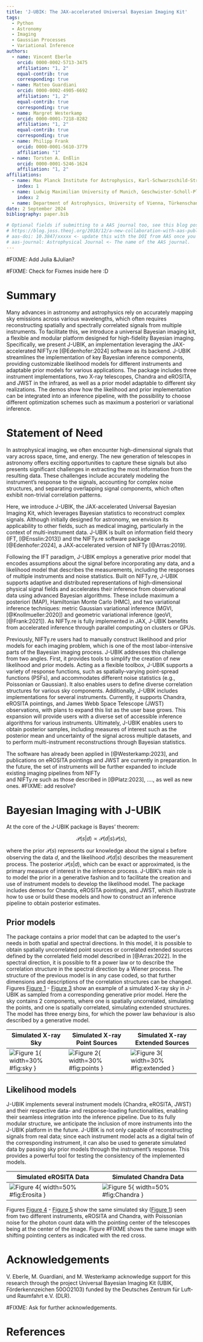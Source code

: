 ```yaml
---
title: 'J-UBIK: The JAX-accelerated Universal Bayesian Imaging Kit'
tags:
  - Python
  - Astronomy
  - Imaging
  - Gaussian Processes
  - Variational Inference
authors:
  - name: Vincent Eberle
    orcid: 0000-0002-5713-3475
    affiliation: "1, 2"
    equal-contrib: true
    corresponding: true
  - name: Matteo Guardiani
    orcid: 0000-0002-4905-6692
    affiliation: "1, 2"
    equal-contrib: true
    corresponding: true
  - name: Margret Westerkamp
    orcid: 0000-0001-7218-8282
    affiliation: "1, 2"
    equal-contrib: true
    corresponding: true
  - name: Philipp Frank
    orcid: 0000-0001-5610-3779
    affiliation: "1"
  - name: Torsten A. Enßlin
    orcid: 0000-0001-5246-1624
    affiliation: "1, 2"
affiliations:
  - name: Max Planck Institute for Astrophysics, Karl-Schwarzschild-Straße 1, 85748 Garching bei München, Germany
    index: 1
  - name: Ludwig Maximilian University of Munich, Geschwister-Scholl-Platz 1, 80539 München, Germany
    index: 2
  - name: Department of Astrophysics, University of Vienna, Türkenschanzstraße 17, A-1180 Vienna, Austria
date: 2 September 2024
bibliography: paper.bib

# Optional fields if submitting to a AAS journal too, see this blog post:
# https://blog.joss.theoj.org/2018/12/a-new-collaboration-with-aas-publishing
# aas-doi: 10.3847/xxxxx <- update this with the DOI from AAS once you know it.
# aas-journal: Astrophysical Journal <- The name of the AAS journal.
---
```

#FIXME: Add Julia &Julian? 


#FIXME: Check for Fixmes inside here :D
# Summary
Many advances in astronomy and astrophysics rely on accurately mapping sky emissions across various
wavelengths, which often requires reconstructing spatially and spectrally correlated signals from multiple
instruments. To facilitate this, we introduce a universal Bayesian imaging kit, a flexible and 
modular platform designed for high-fidelity Bayesian imaging. Specifically, we present J-UBIK, an 
implementation leveraging the JAX-accelerated NIFTy.re [@Edenhofer:2024] software as its backend.
J-UBIK streamlines the implementation of key Bayesian inference components, providing customizable 
likelihood models for different instruments and adaptable prior models for various applications.
The package includes three instrument implementations, two X-ray telescopes, Chandra and eROSITA,
and JWST in the infrared,
as well as a prior model adaptable to different sky realizations. The demos show how the likelihood 
and prior implementation can be integrated into an inference pipeline, with the possibility to
choose different optimization schemes such as maximum a posteriori or variational inference.

# Statement of Need
In astrophysical imaging, we often encounter high-dimensional signals that vary across space, time, and energy. 
The new generation of telescopes in astronomy offers exciting opportunities to capture these signals but also presents 
significant challenges in extracting the most information from the resulting data. 
These challenges include accurately modeling the instrument’s response to the signals, 
accounting for complex noise structures, and separating overlapping signal components, 
which often exhibit non-trivial correlation patterns.

Here, we introduce J-UBIK, the JAX-accelerated Universal Bayesian Imaging Kit, which leverages Bayesian statistics to reconstruct complex signals. 
Although initially designed for astronomy, we envision its applicability to other fields, such as medical imaging, 
particularly in the context of multi-instrument data. 
J-UBIK is built on information field theory (IFT, [@Ensslin:2013]) and the NIFTy.re software package [@Edenhofer:2024], 
a JAX-accelerated version of NIFTy [@Arras:2019]. 

Following the IFT paradigm, J-UBIK employs a generative prior model that encodes assumptions 
about the signal before incorporating any data, and a likelihood model that describes the measurements, 
including the responses of multiple instruments and noise statistics.
Built on NIFTy.re, J-UBIK supports adaptive and distributed representations of high-dimensional physical signal fields and 
accelerates their inference from observational data using advanced Bayesian algorithms. 
These include maximum a posteriori (MAP), Hamiltonian Monte Carlo (HMC), and two variational inference techniques: 
metric Gaussian variational inference (MGVI, [@Knollmueller:2020]) and geometric variational inference (geoVI, [@Frank:2021]). 
As NIFTy.re is fully implemented in JAX, J-UBIK benefits from accelerated inference through parallel computing on clusters or GPUs.

Previously, NIFTy.re users had to manually construct likelihood and prior models for each imaging problem, 
which is one of the most labor-intensive parts of the Bayesian imaging process. 
J-UBIK addresses this challenge from two angles. First, it provides tools to simplify the creation 
of new likelihood and prior models. Acting as a flexible toolbox, J-UBIK supports a variety of response 
functions, such as spatially-varying point-spread functions (PSFs), and accommodates different 
noise statistics (e.g., Poissonian or Gaussian). It also enables users to define diverse 
correlation structures for various sky components.
Additionally, J-UBIK includes implementations for several instruments. 
Currently, it supports Chandra, eROSITA pointings, and James Webb Space Telescope (JWST) observations, 
with plans to expand this list as the user base grows. 
This expansion will provide users with a diverse set of accessible inference algorithms for various instruments. 
Ultimately, J-UBIK enables users to obtain posterior samples, including measures of interest such as the posterior 
mean and uncertainty of the signal across multiple datasets, and to perform multi-instrument reconstructions 
through Bayesian statistics.

The software has already been applied in [@Westerkamp:2023], and publications
on eROSITA pointings and JWST are currently in preparation. In the future, the set of 
instruments will be further expanded to include existing imaging pipelines from NIFTy  
and NIFTy.re such as those described in [@Platz:2023], ...., as well as new ones. #FIXME: add resolve?

# Bayesian Imaging with J-UBIK
At the core of the J-UBIK package is Bayes’ theorem:

$$ \mathcal{P}(s|d) \propto \mathcal{P}(d|s) \mathcal{P}(s), $$

where the prior $\mathcal{P}(s)$ represents our knowledge about the signal $s$ before 
observing the data $d$, and the likelihood $\mathcal{P}(d|s)$ describes the measurement process. 
The posterior $\mathcal{P}(s|d)$, which can be exact or approximated, is the primary measure 
of interest in the inference process. 
J-UBIK’s main role is to model the prior in a generative fashion and to facilitate 
the creation and use of instrument models to develop the likelihood model. 
The package includes demos for Chandra, eROSITA pointings, and JWST, which illustrate 
how to use or build these models and how to construct an inference pipeline to obtain posterior estimates.

## Prior models
The package contains a prior model that can be adapted to the user's needs in both 
spatial and spectral directions. In this model, it is possible to obtain spatially uncorrelated
point sources or correlated extended sources defined by the correlated field model
described in [@Arras:2022]. In the spectral direction, it is possible to fit a power
law or to describe the correlation structure in the spectral direction by a Wiener process. 
The structure of the previous model is in any case coded, so that further dimensions and
descriptions of the correlation structures can be changed.  Figures [Figure 1](#fig:sky) -
[Figure 3](#fig:extended) show an example of a simulated X-ray sky in J-UBIK as sampled from
a corresponding generative prior model. Here the sky contains 2 components, where one is
spatially uncorrelated, simulating the points, and one is spatially correlated, simulating
extended structures. The model has three energy bins, for which the power law behaviour is
also described by a generative model.

| Simulated X-ray Sky                                      | Simulated X-ray Point Sources                                  | Simulated X-ray Extended Sources                                  |
|----------------------------------------------------------|----------------------------------------------------------------|-------------------------------------------------------------------|
| ![Figure 1](simulated_sky_rgb.png){ width=30% #fig:sky } | ![Figure 2](simulated_points_rgb.png){ width=30% #fig:points } | ![Figure 3](simulated_diffuse_rgb.png){ width=30% #fig:extended } |



## Likelihood models
J-UBIK implements several instrument models (Chandra, eROSITA, JWST) and their respective data- and response-loading
functionalities, enabling their seamless integration into the inference pipeline. Due to its fully modular structure,
we anticipate the inclusion of more instruments into the J-UBIK platform in the future. J-UBIK is not only capable of 
reconstructing signals from real data; since each instrument model acts as a digital twin of the corresponding 
instrument, it can also be used to generate simulated data by passing sky prior models through the instrument’s
response. This provides a powerful tool for testing the consistency of the implemented models.

| Simulated eROSITA Data                                        | Simulated Chandra Data                                          | 
|---------------------------------------------------------------|-----------------------------------------------------------------|
| ![Figure 4](simulated_data_rgb.png){ width=50% #fig:Erosita } | ![Figure 5](simulated_points_rgb.png){ width=50% #fig:Chandra } |


Figures [Figure 4](#fig:Erosita) - [Figure 5](#fig:Chandra) show the same simulated sky 
([Figure 1](#fig:sky)) seen from two different instruments, eROSITA and Chandra, 
with Poissonian noise for the photon count data with the pointing center of the
telescopes being at the center of the 
image. Figure #FIXME shows the same image with shifting pointing centers as indicated 
with the red cross.

# Acknowledgements
V. Eberle, M. Guardiani, and M. Westerkamp acknowledge support for this research through
the project Universal Bayesian Imaging Kit (UBIK, Förderkennzeichen 50OO2103) funded
by the Deutsches Zentrum für Luft- und Raumfahrt e.V. (DLR).

#FIXME: Ask for further acknowledgements.

# References

<!-- Citations to entries in paper.bib should be in
[rMarkdown](http://rmarkdown.rstudio.com/authoring_bibliographies_and_citations.html)
format.

For a quick reference, the following citation commands can be used:
- `@author:2001`  ->  "Author et al. (2001)"
- `[@author:2001]` -> "(Author et al., 2001)"
- `[@author1:2001; @author2:2001]` -> "(Author1 et al., 2001; Author2 et al., 2002)"
# Figures

Figures can be included like this:
![Caption for example figure.\label{fig:example}](figure.png)
and referenced from text using \autoref{fig:example}.

Figure sizes can be customized by adding an optional second parameter:
![Caption for example figure.](figure.png){ width=20% }
-->

